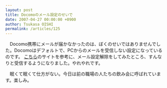 ```yaml
---
layout: post
title: Docomoのメール設定のせいで
date: 2007-04-27 00:00:00 +0900
author: Tsukasa OISHI
permalink: /articles/125
---
```


　Docomo携帯にメールが届かなかったのは、ぼくのせいではありませんでした。Docomoはデフォルトで、PCからのメールを受信しない設定になっているのです。 [こちら](http://www.nttdocomo.co.jp/info/spam_mail/measure/domain/index_image.html)のサイトを参考に、メール設定解除をしてみたところ、すんなりと受信するようになりました。やれやれです。

　眠くて眠くて仕方がない。今日は前の職場の人たちの飲み会に呼ばれています。楽しみ。

